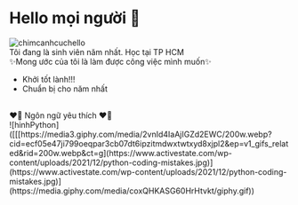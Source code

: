# Hello mọi người 👋
![chimcanhcuchello](https://camo.githubusercontent.com/46f980ec8118081ae0adfd3a4de318963ea24ded2e5d5a292efe81d7d3242cef/68747470733a2f2f692e696d6775722e636f6d2f5363704f6f33492e676966)<br>
Tôi đang là sinh viên năm nhất. Học tại TP HCM<br>
✨Mong ước của tôi là làm được công việc mình muốn✨
- Khởi tốt lành!!!
- Chuẩn bị cho năm nhất
<br>
❤️‍🔥 Ngôn ngữ yêu thích ❤️‍🔥 <br>
![hinhPython]([[[https://media3.giphy.com/media/2vnId4IaAjIGZd2EWC/200w.webp?cid=ecf05e47ji799oeqpar3cb07dt6ipzitmdwxtwtxyd8xjpl2&ep=v1_gifs_related&rid=200w.webp&ct=g](https://www.activestate.com/wp-content/uploads/2021/12/python-coding-mistakes.jpg)](https://www.activestate.com/wp-content/uploads/2021/12/python-coding-mistakes.jpg)](https://media.giphy.com/media/coxQHKASG60HrHtvkt/giphy.gif))
<br>

<!--
**toanngo0x005A/toanngo0x005A** is a ✨ _special_ ✨ repository because its `README.md` (this file) appears on your GitHub profile.

Here are some ideas to get you started:

- 🔭 I’m currently working on Home
- 🌱 I’m currently learning KythuatCaoThang College
- 👯 I’m looking to collaborate on ...
- 🤔 I’m looking for help with ...
- 💬 Ask me about ...
- 📫 How to reach me: ...
- 😄 Pronouns: ...
- ⚡ Fun fact: ...

-->
